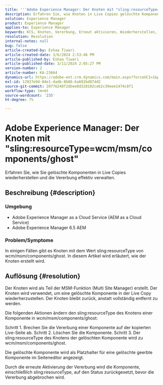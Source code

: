 ```yaml
---
title: '''Adobe Experience Manager: Der Knoten mit "sling:resourceType=wcm/msm/components/ghost"'
description: Erfahren Sie, wie Knoten in Live Copies gelöschte Komponenten wiederherstellen und die Vererbung im Seiteneditor verwalten.
solution: Experience Manager
product: Experience Manager
applies-to: Experience Manager
keywords: KCS, Knoten, Vererbung, Erneut aktivieren, Wiederherstellen, Multi-Side-Manager, Live Copy, Komponenten, Platzhalter
resolution: Resolution
internal-notes: null
bug: false
article-created-by: Eshaa Tiwari
article-created-date: 3/6/2024 2:53:46 PM
article-published-by: Eshaa Tiwari
article-published-date: 3/11/2024 2:05:27 PM
version-number: 2
article-number: KA-23664
dynamics-url: https://adobe-ent.crm.dynamics.com/main.aspx?forceUCI=1&pagetype=entityrecord&etn=knowledgearticle&id=5deea651-c9db-ee11-904d-6045bd006b4b
exl-id: 12927e94-04e1-4adb-8b86-ba692bd87dd2
source-git-commit: 20776248f2dbee0d328102ceb2c39eee1474c8f1
workflow-type: tm+mt
source-wordcount: '235'
ht-degree: 7%

---
```


# Adobe Experience Manager: Der Knoten mit &quot;sling:resourceType=wcm/msm/components/ghost&quot;


Erfahren Sie, wie Sie gelöschte Komponenten in Live Copies wiederherstellen und die Vererbung effektiv verwalten.

## Beschreibung {#description}


### Umgebung

- Adobe Experience Manager as a Cloud Service (AEM as a Cloud Service)
- Adobe Experience Manager 6.5 AEM


### Problem/Symptome

In einigen Fällen gibt es Knoten mit dem Wert sling:resourceType von wcm/msm/components/ghost. In diesem Artikel wird erläutert, wie der Knoten erstellt wird.


## Auflösung {#resolution}


Der Knoten wird als Teil der MSM-Funktion (Multi Site Manager) erstellt. Der Knoten wird verwendet, um eine gelöschte Komponente in der Live Copy wiederherzustellen. Der Knoten bleibt zurück, anstatt vollständig entfernt zu werden.

Die folgenden Aktionen ändern den sling:resourceType des Knotens einer Komponente in wcm/msm/components/ghost:

Schritt 1. Brechen Sie die Vererbung einer Komponente auf der kopierten Live-Seite ab.
Schritt 2. Löschen Sie die Komponente.
Schritt 3. Der sling:resourceType des Knotens der gelöschten Komponente wird zu wcm/msm/components/ghost.

Die gelöschte Komponente wird als Platzhalter für eine gelöschte geerbte Komponente im Seiteneditor angezeigt.

Durch die erneute Aktivierung der Vererbung wird die Komponente, einschließlich sling:resourceType, auf den Status zurückgesetzt, bevor die Vererbung abgebrochen wird.
